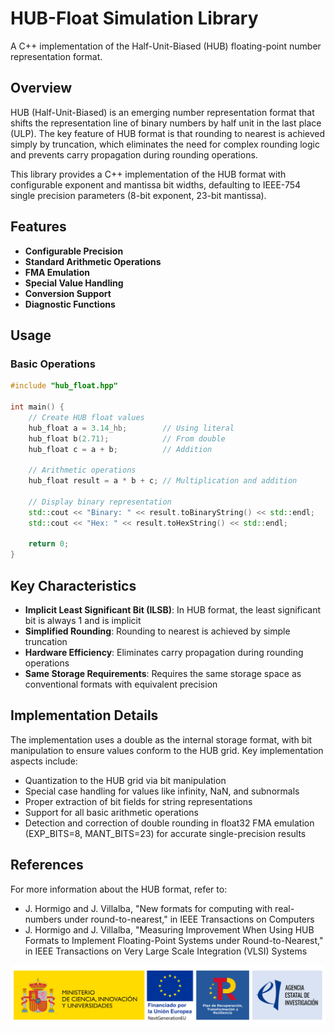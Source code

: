 # HUB-Float Simulation Library

A C++ implementation of the Half-Unit-Biased (HUB) floating-point number representation format.

## Overview

HUB (Half-Unit-Biased) is an emerging number representation format that shifts the representation line of binary numbers by half unit in the last place (ULP). The key feature of HUB format is that rounding to nearest is achieved simply by truncation, which eliminates the need for complex rounding logic and prevents carry propagation during rounding operations.

This library provides a C++ implementation of the HUB format with configurable exponent and mantissa bit widths, defaulting to IEEE-754 single precision parameters (8-bit exponent, 23-bit mantissa).

## Features

- **Configurable Precision**
- **Standard Arithmetic Operations**
- **FMA Emulation**
- **Special Value Handling**
- **Conversion Support**
- **Diagnostic Functions**

## Usage

### Basic Operations

```cpp
#include "hub_float.hpp"

int main() {
    // Create HUB float values
    hub_float a = 3.14_hb;        // Using literal
    hub_float b(2.71);            // From double
    hub_float c = a + b;          // Addition
    
    // Arithmetic operations
    hub_float result = a * b + c; // Multiplication and addition
    
    // Display binary representation
    std::cout << "Binary: " << result.toBinaryString() << std::endl;
    std::cout << "Hex: " << result.toHexString() << std::endl;
    
    return 0;
}
```

## Key Characteristics

- **Implicit Least Significant Bit (ILSB)**: In HUB format, the least significant bit is always 1 and is implicit
- **Simplified Rounding**: Rounding to nearest is achieved by simple truncation
- **Hardware Efficiency**: Eliminates carry propagation during rounding operations
- **Same Storage Requirements**: Requires the same storage space as conventional formats with equivalent precision

## Implementation Details

The implementation uses a double as the internal storage format, with bit manipulation to ensure values conform to the HUB grid. Key implementation aspects include:

- Quantization to the HUB grid via bit manipulation
- Special case handling for values like infinity, NaN, and subnormals
- Proper extraction of bit fields for string representations
- Support for all basic arithmetic operations
- Detection and correction of double rounding in float32 FMA emulation (EXP_BITS=8, MANT_BITS=23) for accurate single-precision results

## References

For more information about the HUB format, refer to:

- J. Hormigo and J. Villalba, "New formats for computing with real-numbers under round-to-nearest," in IEEE Transactions on Computers
- J. Hormigo and J. Villalba, "Measuring Improvement When Using HUB Formats to Implement Floating-Point Systems under Round-to-Nearest," in IEEE Transactions on Very Large Scale Integration (VLSI) Systems

![Logos of the Spanish Government, European Union NextGenerationEU, Spanish Recovery and Resilience Plans, and Spanish State Research Agency.](https://github.com/HUBformat/.github/raw/main/profile/res/MICIU+NextG+PRTR+AEI.svg)&nbsp;



